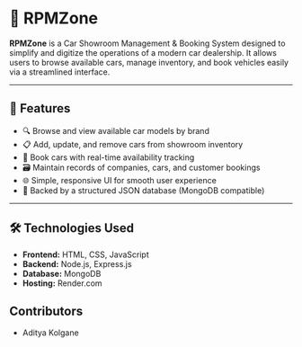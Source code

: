 # 🚗 RPMZone

**RPMZone** is a Car Showroom Management & Booking System designed to simplify and digitize the operations of a modern car dealership. It allows users to browse available cars, manage inventory, and book vehicles easily via a streamlined interface.

---

## 📌 Features

- 🔍 Browse and view available car models by brand
- 📋 Add, update, and remove cars from showroom inventory
- 🛒 Book cars with real-time availability tracking
- 🗃️ Maintain records of companies, cars, and customer bookings
- 🌐 Simple, responsive UI for smooth user experience
- 💾 Backed by a structured JSON database (MongoDB compatible)

---

## 🛠️ Technologies Used

- **Frontend:** HTML, CSS, JavaScript 
- **Backend:** Node.js, Express.js
- **Database:** MongoDB 
- **Hosting:** Render.com

## Contributors
- Aditya Kolgane
